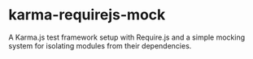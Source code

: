 karma-requirejs-mock
====================

A Karma.js test framework setup with Require.js and a simple mocking system for isolating modules from their dependencies.
